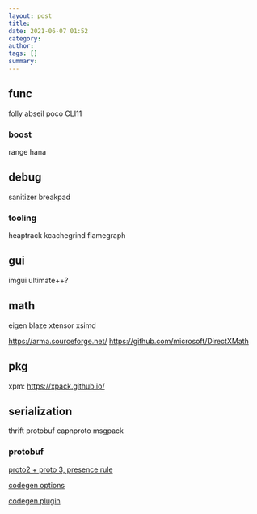```yaml
---
layout: post
title:
date: 2021-06-07 01:52
category:
author:
tags: []
summary:
---
```


## func

folly
abseil
poco
CLI11

### boost

range
hana

## debug

sanitizer
breakpad

### tooling

heaptrack
kcachegrind
flamegraph

## gui

imgui
ultimate++?

## math

eigen
blaze
xtensor
xsimd

https://arma.sourceforge.net/
https://github.com/microsoft/DirectXMath

## pkg

xpm: https://xpack.github.io/

## serialization

thrift
protobuf
capnproto
msgpack

### protobuf

[proto2 + proto 3, presence rule](https://chromium.googlesource.com/external/github.com/protocolbuffers/protobuf/+/refs/heads/master/docs/field_presence.md)

[codegen options](https://developers.google.com/protocol-buffers/docs/proto3#options)

[codegen plugin](https://developers.google.com/protocol-buffers/docs/reference/cpp/google.protobuf.compiler.plugin)
